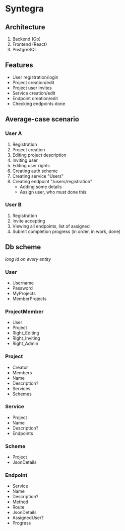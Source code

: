 # Syntegra

## Architecture
1. Backend (Go)
2. Frontend (React)
3. PostgreSQL

## Features
* User registration/login
* Project creation/edit
* Project user invites
* Service creation/edit
* Endpoint creation/edit
* Checking endpoints done

## Average-case scenario
### User A
1. Registration
2. Project creation
3. Editing project description
4. Inviting user
5. Editing user rights
6. Creating auth scheme
7. Creating service "Users"
8. Creating endpoint "/users/registration"
    - Adding some details
    - Assign user, who must done this

### User B
1. Registration
2. Invite accepting
3. Viewing all endpoints, list of assigned
4. Submit completion progress (in order, in work, done)

## Db scheme
*long Id on every entity*
### User
* Username
* Password
* MyProjects
* MemberProjects

### ProjectMember
* User
* Project
* Right_Editing
* Right_Inviting
* Right_Admin

### Project
* Creator
* Members
* Name
* Description?
* Services
* Schemes

### Service
* Project
* Name
* Description?
* Endpoints

### Scheme
* Project
* JsonDetails

### Endpoint
* Service
* Name
* Description?
* Method
* Route
* JsonDetails
* AssignedUser?
* Progress